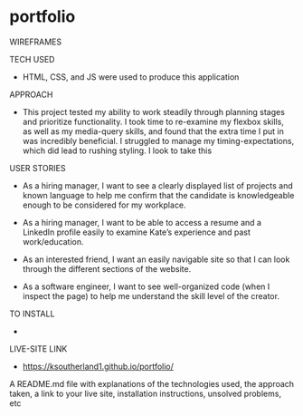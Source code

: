 # portfolio
WIREFRAMES

TECH USED

- HTML, CSS, and JS were used to produce this application

APPROACH

- This project tested my ability to work steadily through planning stages and prioritize functionality. I took time to re-examine my flexbox skills, as well as my media-query skills, and found that the extra time I put in was incredibly beneficial. I struggled to manage my timing-expectations, which did lead to rushing styling. I look to take this 

USER STORIES

- As a hiring manager, I want to see a clearly displayed list of projects and known language to help me confirm that the candidate is knowledgeable enough to be considered for my workplace.

- As a hiring manager, I want to be able to access a resume and a LinkedIn profile easily to examine Kate’s experience and past work/education.

- As an interested friend, I want an easily navigable site so that I can look through the different sections of the website.

- As a software engineer, I want to see well-organized code (when I inspect the page) to help me understand the skill level of the creator.

TO INSTALL

- 

LIVE-SITE LINK

- https://ksoutherland1.github.io/portfolio/


A README.md file with explanations of the technologies used, the approach taken, a link to your live site, installation instructions, unsolved problems, etc